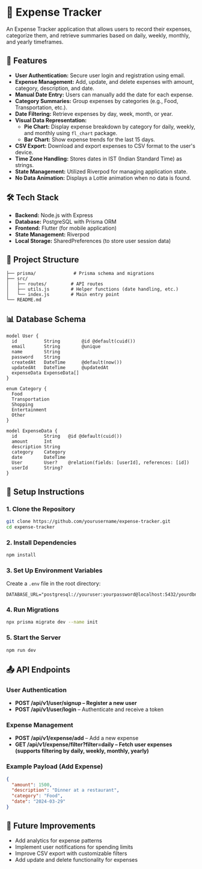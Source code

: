 # 🧾 Expense Tracker

An Expense Tracker application that allows users to record their expenses, categorize them, and retrieve summaries based on daily, weekly, monthly, and yearly timeframes.

## 🚀 Features

- **User Authentication:** Secure user login and registration using email.
- **Expense Management:** Add, update, and delete expenses with amount, category, description, and date.
- **Manual Date Entry:** Users can manually add the date for each expense.
- **Category Summaries:** Group expenses by categories (e.g., Food, Transportation, etc.).
- **Date Filtering:** Retrieve expenses by day, week, month, or year.
- **Visual Data Representation:**
  - **Pie Chart:** Display expense breakdown by category for daily, weekly, and monthly using `fl_chart` package.
  - **Bar Chart:** Show expense trends for the last 15 days.
- **CSV Export:** Download and export expenses to CSV format to the user's device.
- **Time Zone Handling:** Stores dates in IST (Indian Standard Time) as strings.
- **State Management:** Utilized Riverpod for managing application state.
- **No Data Animation:** Displays a Lottie animation when no data is found.

## 🛠️ Tech Stack

- **Backend:** Node.js with Express
- **Database:** PostgreSQL with Prisma ORM
- **Frontend:** Flutter (for mobile application)
- **State Management:** Riverpod
- **Local Storage:** SharedPreferences (to store user session data)

## 📂 Project Structure

```
├── prisma/              # Prisma schema and migrations
├── src/
│   ├── routes/         # API routes
│   ├── utils.js        # Helper functions (date handling, etc.)
│   └── index.js        # Main entry point
└── README.md
```

## 📊 Database Schema

```prisma
model User {
  id          String        @id @default(cuid())
  email       String        @unique
  name        String
  password    String
  createdAt   DateTime      @default(now())
  updatedAt   DateTime      @updatedAt
  expenseData ExpenseData[]
}

enum Category {
  Food
  Transportation
  Shopping
  Entertainment
  Other
}

model ExpenseData {
  id          String   @id @default(cuid())
  amount      Int
  description String
  category    Category
  date        DateTime
  User        User?    @relation(fields: [userId], references: [id])
  userId      String?
}
```

## 📌 Setup Instructions

### 1. Clone the Repository

```bash
git clone https://github.com/yourusername/expense-tracker.git
cd expense-tracker
```

### 2. Install Dependencies

```bash
npm install
```

### 3. Set Up Environment Variables

Create a `.env` file in the root directory:

```
DATABASE_URL="postgresql://youruser:yourpassword@localhost:5432/yourdbname"
```

### 4. Run Migrations

```bash
npx prisma migrate dev --name init
```

### 5. Start the Server

```bash
npm run dev
```

## 📤 API Endpoints

### User Authentication

- **POST /api/v1/user/signup – Register a new user**
- **POST /api/v1/user/login** – Authenticate and receive a token

### Expense Management

- **POST /api/v1/expense/add** – Add a new expense
- **GET /api/v1/expense/filter?filter=daily – Fetch user expenses (supports filtering by daily, weekly, monthly, yearly)**

### Example Payload (Add Expense)

```json
{
  "amount": 1500,
  "description": "Dinner at a restaurant",
  "category": "Food",
  "date": "2024-03-29"
}
```

## 📌 Future Improvements

- Add analytics for expense patterns
- Implement user notifications for spending limits
- Improve CSV export with customizable filters
- Add update and delete functionality for expenses

